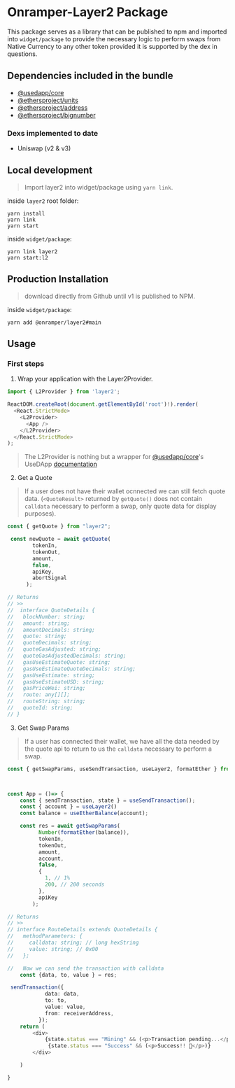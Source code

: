 # Onramper-Layer2 Package

This package serves as a library that can be published to npm and imported into `widget/package` to provide the necessary logic to perform swaps from Native Currency to any other token provided it is supported by the dex in questions.

## Dependencies included in the bundle

- [@usedapp/core](https://github.com/TrueFiEng/useDApp/)
- [@ethersproject/units](https://www.npmjs.com/package/@ethersproject/units)
- [@ethersproject/address](https://www.npmjs.com/package/@ethersproject/address)
- [@ethersproject/bignumber](https://www.npmjs.com/package/@ethersproject/bignumber)

### Dexs implemented to date

- Uniswap (v2 & v3)

## Local development

> Import layer2 into widget/package using `yarn link`.

inside `layer2` root folder:

```shell
yarn install
yarn link
yarn start
```

inside `widget/package`:

```shell
yarn link layer2
yarn start:l2
```

## Production Installation

> download directly from Github until v1 is published to NPM.

inside `widget/package`:

```shell
yarn add @onramper/layer2#main
```

## Usage

### First steps

1. Wrap your application with the Layer2Provider.

```typescript
import { L2Provider } from 'layer2';

ReactDOM.createRoot(document.getElementById('root')!).render(
  <React.StrictMode>
    <L2Provider>
      <App />
    </L2Provider>
  </React.StrictMode>
);
```

> The L2Provider is nothing but a wrapper for [@usedapp/core](https://usedapp-docs.netlify.app/docs)'s <DappProvider />
> UseDApp [documentation](https://usedapp-docs.netlify.app/docs)

2. Get a Quote

> If a user does not have their wallet ocnnected we can still fetch quote data. (`<QuoteResult>` returned by `getQuote()` does not contain `calldata` necessary to perform a swap, only quote data for display purposes).

```typescript
const { getQuote } from "layer2";

 const newQuote = await getQuote(
        tokenIn,
        tokenOut,
        amount,
        false,
        apiKey,
        abortSignal
      );

// Returns
// >>
//  interface QuoteDetails {
//   blockNumber: string;
//   amount: string;
//   amountDecimals: string;
//   quote: string;
//   quoteDecimals: string;
//   quoteGasAdjusted: string;
//   quoteGasAdjustedDecimals: string;
//   gasUseEstimateQuote: string;
//   gasUseEstimateQuoteDecimals: string;
//   gasUseEstimate: string;
//   gasUseEstimateUSD: string;
//   gasPriceWei: string;
//   route: any[][];
//   routeString: string;
//   quoteId: string;
// }
```

3. Get Swap Params

> If a user has connected their wallet, we have all the data needed by the quote api to return to us the `calldata` necessary to perform a swap.

```typescript
const { getSwapParams, useSendTransaction, useLayer2, formatEther } from "layer2";



const App = ()=> {
    const { sendTransaction, state } = useSendTransaction();
    const { account } = useLayer2()
    const balance = useEtherBalance(account);

    const res = await getSwapParams(
          Number(formatEther(balance)),
          tokenIn,
          tokenOut,
          amount,
          account,
          false,
          {
            1, // 1%
            200, // 200 seconds
          },
          apiKey
        );

// Returns
// >>
// interface RouteDetails extends QuoteDetails {
//   methodParameters: {
//     calldata: string; // long hexString
//     value: string; // 0x00
//   };

//   Now we can send the transaction with calldata
    const {data, to, value } = res;

 sendTransaction({
            data: data,
            to: to,
            value: value,
            from: receiverAddress,
          });
    return (
        <div>
            {state.status === "Mining" && (<p>Transaction pending...</p>)}
             {state.status === "Success" && (<p>Success!! 🚀</p>)}
        </div>

    )

}


```
